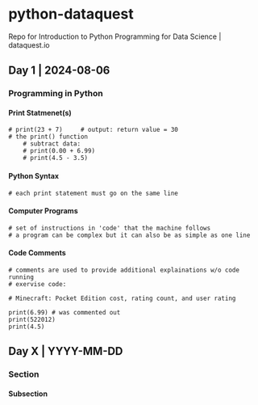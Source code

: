 # python-dataquest
Repo for Introduction to Python Programming for Data Science | dataquest.io

## Day 1 | 2024-08-06

### Programming in Python

#### Print Statmenet(s)

    # print(23 + 7)     # output: return value = 30
    # the print() function
        # subtract data:
        # print(0.00 + 6.99)
        # print(4.5 - 3.5)

#### Python Syntax

    # each print statement must go on the same line

#### Computer Programs

    # set of instructions in 'code' that the machine follows
    # a program can be complex but it can also be as simple as one line

#### Code Comments

    # comments are used to provide additional explainations w/o code running
    # exervise code:

    # Minecraft: Pocket Edition cost, rating count, and user rating
    
    print(6.99) # was commented out
    print(522012)
    print(4.5)

## Day X | YYYY-MM-DD

### Section

#### Subsection


